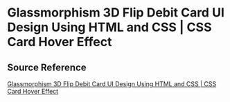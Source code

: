 # Glassmorphism 3D Flip Debit Card UI Design Using HTML and CSS | CSS Card Hover Effect

## Source Reference
[Glassmorphism 3D Flip Debit Card UI Design Using HTML and CSS | CSS Card Hover Effect](https://www.youtube.com/watch?v=UvJH0-a0MCE)